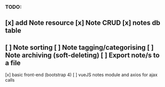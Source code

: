 ### TODO:
[x] add Note resource
[x] Note CRUD
[x] notes db table
-----------------------------------------
[ ] Note sorting
[ ] Note tagging/categorising
[ ] Note archiving (soft-deleting)
[ ] Export note/s to a file
-----------------------------------------
[x] basic front-end (bootstrap 4)
[ ] vueJS notes module and axios for ajax calls
